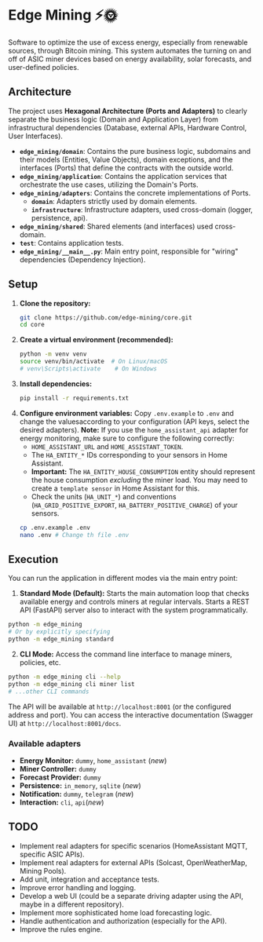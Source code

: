 # Edge Mining ⚡️🌞

Software to optimize the use of excess energy, especially from renewable sources, through Bitcoin mining. This system automates the turning on and off of ASIC miner devices based on energy availability, solar forecasts, and user-defined policies.

## Architecture

The project uses **Hexagonal Architecture (Ports and Adapters)** to clearly separate the business logic (Domain and Application Layer) from infrastructural dependencies (Database, external APIs, Hardware Control, User Interfaces).

-   **`edge_mining/domain`**: Contains the pure business logic, subdomains and  their models (Entities, Value Objects), domain exceptions, and the interfaces (Ports) that define the contracts with the outside world.
-   **`edge_mining/application`**: Contains the application services that orchestrate the use cases, utilizing the Domain's Ports.
-   **`edge_mining/adapters`**: Contains the concrete implementations of Ports.
    -   **`domain`**: Adapters strictly used by domain elements.
    -   **`infrastructure`**: Infrastructure adapters, used cross-domain (logger, persistence, api).
-   **`edge_mining/shared`**: Shared elements (and interfaces) used cross-domain.
-   **`test`**: Contains application tests.
-   **`edge_mining/__main__.py`**: Main entry point, responsible for "wiring" dependencies (Dependency Injection).

## Setup

1.  **Clone the repository:**
    ```bash
    git clone https://github.com/edge-mining/core.git
    cd core
    ```
2.  **Create a virtual environment (recommended):**
    ```bash
    python -m venv venv
    source venv/bin/activate  # On Linux/macOS
    # venv\Scripts\activate    # On Windows
    ```
3.  **Install dependencies:**
    ```bash
    pip install -r requirements.txt
    ```
4.  **Configure environment variables:**
    Copy `.env.example` to `.env` and change the values ​​according to your configuration (API keys, select the desired adapters).
    **Note:** If you use the `home_assistant_api` adapter for energy monitoring, make sure to configure the following correctly:
    - `HOME_ASSISTANT_URL` and `HOME_ASSISTANT_TOKEN`.
    - The `HA_ENTITY_*` IDs corresponding to your sensors in Home Assistant.
    - **Important:** The `HA_ENTITY_HOUSE_CONSUMPTION` entity should represent the house consumption *excluding* the miner load. You may need to create a `template sensor` in Home Assistant for this.
    - Check the units (`HA_UNIT_*`) and conventions (`HA_GRID_POSITIVE_EXPORT`, `HA_BATTERY_POSITIVE_CHARGE`) of your sensors.
    ```bash
    cp .env.example .env
    nano .env # Change th file .env
    ```

## Execution

You can run the application in different modes via the main entry point:

1. **Standard Mode (Default):** Starts the main automation loop that checks available energy and controls miners at regular intervals. Starts a REST API (FastAPI) server also to interact with the system programmatically.
```bash
python -m edge_mining
# Or by explicitly specifying
python -m edge_mining standard
```
2. **CLI Mode:** Access the command line interface to manage miners, policies, etc.
```bash
python -m edge_mining cli --help
python -m edge_mining cli miner list
# ...other CLI commands
```
The API will be available at `http://localhost:8001` (or the configured address and port). You can access the interactive documentation (Swagger UI) at `http://localhost:8001/docs`.

### Available adapters

- **Energy Monitor:** `dummy`, `home_assistant` (*new*)
- **Miner Controller:** `dummy`
- **Forecast Provider:** `dummy`
- **Persistence:** `in_memory`, `sqlite` (*new*)
- **Notification:** `dummy`, `telegram` (*new*)
- **Interaction:** `cli`, `api`(*new*)

## TODO

- Implement real adapters for specific scenarios (HomeAssistant MQTT, specific ASIC APIs).
- Implement real adapters for external APIs (Solcast, OpenWeatherMap, Mining Pools).
- Add unit, integration and acceptance tests.
- Improve error handling and logging.
- Develop a web UI (could be a separate driving adapter using the API, maybe in a different repository).
- Implement more sophisticated home load forecasting logic.
- Handle authentication and authorization (especially for the API).
- Improve the rules engine.